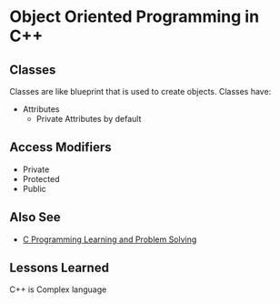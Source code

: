 
# Object Oriented Programming in C++
## Classes
Classes are like blueprint that is used to create objects.
Classes have:
- Attributes
    - Private Attributes by default

## Access Modifiers
- Private
- Protected
- Public


## Also See

 - [C Programming Learning and Problem Solving](https://github.com/sushantbramhacharya/CProgramming_LEC)


## Lessons Learned

C++ is Complex language
